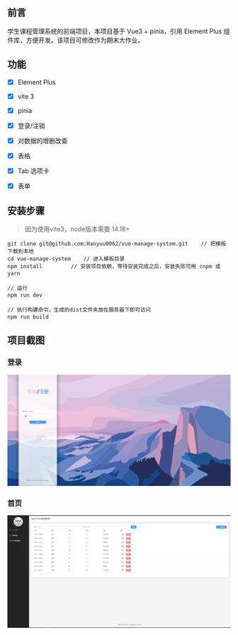 ## 前言
学生课程管理系统的前端项目，本项目基于 Vue3 + pinia，引用 Element Plus 组件库，方便开发。该项目可修改作为期末大作业。

## 功能

-   [x] Element Plus
-   [x] vite 3
-   [x] pinia
-   [x] 登录/注销
-   [x] 对数据的增删改查
-   [x] 表格
-   [x] Tab 选项卡
-   [x] 表单


## 安装步骤
> 因为使用vite3，node版本需要 14.18+

```
git clone git@github.com:Hanyuu0062/vue-manage-system.git    // 把模板下载到本地
cd vue-manage-system    // 进入模板目录
npm install         // 安装项目依赖，等待安装完成之后，安装失败可用 cnpm 或 yarn

// 运行
npm run dev

// 执行构建命令，生成的dist文件夹放在服务器下即可访问
npm run build
```

## 项目截图

### 登录

![Image text](https://github.com/Hanyuu0062/vue-manage-system/blob/master/pic/login.png?raw=true)

### 首页

![Image text](https://github.com/Hanyuu0062/vue-manage-system/blob/master/pic/main.png?raw=true)

